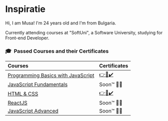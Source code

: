 # Inspiratie

Hi, I am Musa! I'm 24 years old and I'm from Bulgaria.

Currently attending courses at "SoftUni", a Software University,
studying for Front-end Developer.
 
### 🎓 &nbsp;Passed Courses and their Certificates

|**Courses**|**Certificates**|
|:---|:---|
|<a href="https://softuni.bg/trainings/3506/programming-basics-with-javascript-september-2021" > Programming Basics with JavaScript </a>| <a href="https://softuni.bg/certificates/details/115964/b10544a5"> 👉📜✔️</a> |
|<a href="https://softuni.bg/trainings/3605/programming-fundamentals-january-2022"> JavaScript Fundamentals </a>| Soon™ 👨‍💻 |
|<a href="https://softuni.bg/trainings/3530/html-and-css-september-2021"> HTML & CSS </a>|<a href="https://softuni.bg/certificates/details/117775/daef1379"> 👉📜✔️</a>  |
|<a href="https://softuni.bg/trainings/3575/reactjs-november-2021/"> ReactJS </a>| Soon™ 👨‍💻 |
|<a href="https://softuni.bg/trainings/3575/reactjs-november-2021/"> JavaScript Advanced </a>| Soon™ 👨‍💻 |
